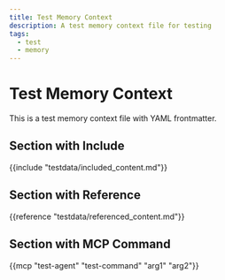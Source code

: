 ```yaml
---
title: Test Memory Context
description: A test memory context file for testing
tags:
  - test
  - memory
---
```


# Test Memory Context

This is a test memory context file with YAML frontmatter.

## Section with Include

{{include "testdata/included_content.md"}}

## Section with Reference

{{reference "testdata/referenced_content.md"}}

## Section with MCP Command

{{mcp "test-agent" "test-command" "arg1" "arg2"}}